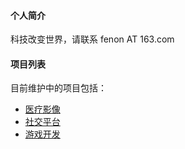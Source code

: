 #### 个人简介

科技改变世界，请联系 fenon AT 163.com

#### 项目列表

目前维护中的项目包括：
* [医疗影像](https://fenon.github.io/dicom)
* [社交平台](https://fenon.github.io/trade)
* [游戏开发](https://fenon.github.io/SandboxBoilerplate)

